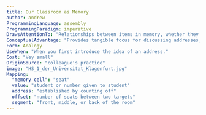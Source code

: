 ```yaml
---
title: Our Classroom as Memory
author: andrew
ProgrammingLanguage: assembly
ProgrammingParadigm: imperative
DrawsAttentionTo: "Relationships between items in memory, whether they are elements of an array, bytes in a single value, or different methods for allocating space."
ConceptualAdvantage: "Provides tangible focus for discussing addresses, offsets, and even byte ordering and segments."
Form: Analogy
UseWhen: "When you first introduce the idea of an address."
Cost: "Vey small"
OriginSource: "colleague's practice"
image: "HS_1_der_Universitat_Klagenfurt.jpg"
Mapping:
  "memory cell": "seat"
  value: "student or number given to student"
  address: "established by counting off"
  offset: "number of seats between two targets"
  segment: "front, middle, or back of the room"
---
```



